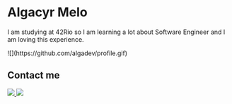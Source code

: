<h1>Algacyr Melo</h1>
<p>
  I am studying at 42Rio so I am learning a lot about Software Engineer and I am loving this experience.
</p>
![](https://github.com/algadev/profile.gif)

<h2>Contact me</h2>
<a href="https://www.linkedin.com/in/algacyr-melo-3522a7195/" target="_blank">
  <img src="https://img.shields.io/static/v1?label=&message=linkedin&color=blue&logo=linkedin" />
</a>
<a href="https://twitter.com/ALgazord" target="_blank">
  <img src="https://img.shields.io/static/v1?label=&message=twitter&color=white&logo=twitter" />
</a>
